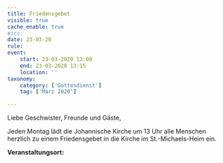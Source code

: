 ```yaml
---
title: Friedensgebet
visible: true
cache_enable: true
#ics: 
date: 23-03-20
rule: 
event:
	start: 23-03-2020 13:00
	end: 23-03-2020 13:15
	location: ''
taxonomy:
	category: ['Gottesdienst']
	tag: ['März 2020']

---
```

Liebe Geschwister, Freunde und Gäste,

Jeden Montag lädt die Johannische Kirche um 13 Uhr alle Menschen herzlich zu einem Friedensgebet in die Kirche im St.-Michaels-Heim ein.



**Veranstaltungsort:** 

